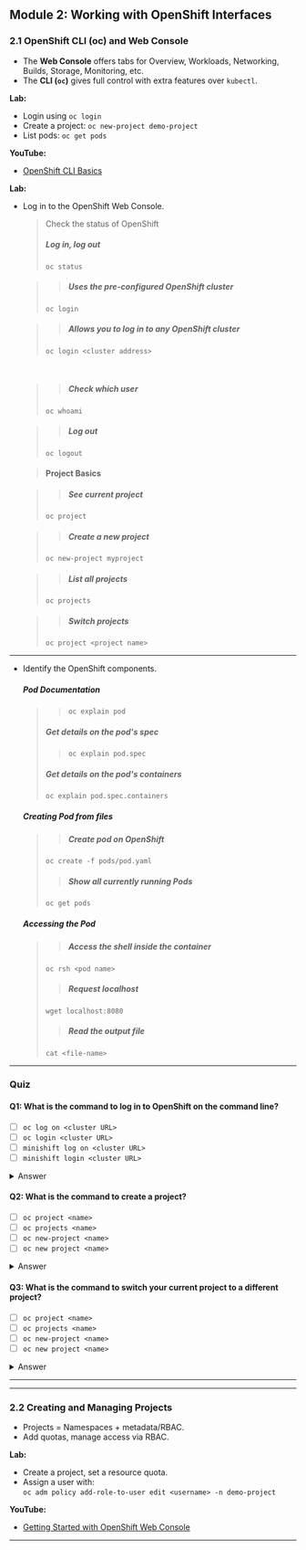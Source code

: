 ## Module 2: Working with OpenShift Interfaces 

### 2.1 OpenShift CLI (oc) and Web Console

- The **Web Console** offers tabs for Overview, Workloads, Networking, Builds, Storage, Monitoring, etc.
- The **CLI (`oc`)** gives full control with extra features over `kubectl`.

**Lab:**  
- Login using `oc login`
- Create a project: `oc new-project demo-project`
- List pods: `oc get pods`

**YouTube:**  
- [OpenShift CLI Basics](https://www.youtube.com/watch?v=8wFJe2U1GdI)

**Lab:**  
- Log in to the OpenShift Web Console.

    > Check the status of OpenShift
    > 
    > ##### Log in, log out
    > `oc status`

    >> ##### Uses the pre-configured OpenShift cluster
    >  `oc login`

    >> ##### Allows you to log in to any OpenShift cluster
    > `oc login <cluster address>` 
    
    <br/>

    >> ##### Check which user
    > `oc whoami`

    >> ##### Log out
    > `oc logout`


    > #### Project Basics

    >> ##### See current project
    > `oc project`

    >> ##### Create a new project
    > `oc new-project myproject`

    >> ##### List all projects
    > `oc projects`

    >> ##### Switch projects
    > `oc project <project name>`
___

- Identify the OpenShift components.

    ##### Pod Documentation 

    >> `oc explain pod`
    > ##### Get details on the pod's spec
    >> `oc explain pod.spec`
    > ##### Get details on the pod's containers
    > `oc explain pod.spec.containers`
    
   ##### Creating Pod from files
    >> ##### Create pod on OpenShift
    > `oc create -f pods/pod.yaml`
    >> ##### Show all currently running Pods
    > `oc get pods`

   ##### Accessing the Pod
    >> ##### Access the shell inside the container 
    > `oc rsh <pod name>`
    >> ##### Request localhost
    > `wget localhost:8080`
    >> ##### Read the output file
    > `cat <file-name>`

___
### Quiz

#### Q1: What is the command to log in to OpenShift on the command line?
- [ ] `oc log on <cluster URL>`
- [ ] `oc login <cluster URL>`
- [ ] `minishift log on <cluster URL>`
- [ ] `minishift login <cluster URL>`
<details>
  <summary> Answer </summary>

   `oc login <cluster URL>`

</details>


#### Q2: What is the command to create a project?
- [ ] `oc project <name>`
- [ ] `oc projects <name>`
- [ ] `oc new-project <name>`
- [ ] `oc new project <name>`
<details>
  <summary> Answer </summary>

   `oc new-project <name>`

</details>

#### Q3: What is the command to switch your current project to a different project?
- [ ] `oc project <name>`
- [ ] `oc projects <name>`
- [ ] `oc new-project <name>`
- [ ] `oc new project <name>`
<details>
  <summary> Answer </summary>

   `oc project <name>`

</details>

---
---

### 2.2 Creating and Managing Projects

- Projects = Namespaces + metadata/RBAC.
- Add quotas, manage access via RBAC.

**Lab:**  
- Create a project, set a resource quota.
- Assign a user with:  
  `oc adm policy add-role-to-user edit <username> -n demo-project`

**YouTube:**  
- [Getting Started with OpenShift Web Console](https://www.youtube.com/watch?v=Qzvfi6VSFoc)

---
